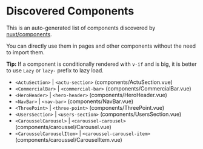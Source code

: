 # Discovered Components

This is an auto-generated list of components discovered by [nuxt/components](https://github.com/nuxt/components).

You can directly use them in pages and other components without the need to import them.

**Tip:** If a component is conditionally rendered with `v-if` and is big, it is better to use `Lazy` or `lazy-` prefix to lazy load.

- `<ActuSection>` | `<actu-section>` (components/ActuSection.vue)
- `<CommercialBar>` | `<commercial-bar>` (components/CommercialBar.vue)
- `<HeroHeader>` | `<hero-header>` (components/HeroHeader.vue)
- `<NavBar>` | `<nav-bar>` (components/NavBar.vue)
- `<ThreePoint>` | `<three-point>` (components/ThreePoint.vue)
- `<UsersSection>` | `<users-section>` (components/UsersSection.vue)
- `<CarousselCarousel>` | `<caroussel-carousel>` (components/caroussel/Carousel.vue)
- `<CarousselCarouselItem>` | `<caroussel-carousel-item>` (components/caroussel/CarouselItem.vue)
